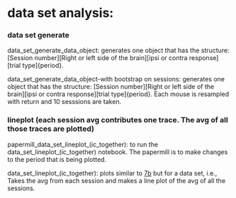 
# data set analysis: 


### data set generate

data_set_generate_data_object: 
generates one object that has the structure:
[Session number][Right or left side of the brain][ipsi or contra response][trial type]{period}.

data_set_generate_data_object-with bootstrap on sessions:
generates one object that has the structure:
[Session number][Right or left side of the brain][ipsi or contra response][trial type]{period}. Each mouse is resampled with return and 10 sesssions are taken. 


### lineplot (each session avg contributes one trace. The avg of all those traces are plotted)

papermill_data_set_lineplot_(ic_together): 
to run the data_set_lineplot_(ic_together) notebook. The papermill is to make changes to the period that is being plotted.

data_set_lineplot_(ic_together): 
plots similar to 
[7b](https://github.com/gilmandelbaum/analysis-pipeline-for-photometry_ex/blob/master/Nb_7x_plots/Notebook_7_b.ipynb) 
but for a data set, i.e., Takes the avg from each session and makes a line plot of the avg of all the sessions. 

